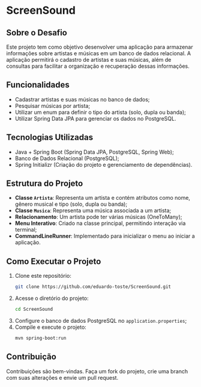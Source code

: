 # ScreenSound

## Sobre o Desafio
Este projeto tem como objetivo desenvolver uma aplicação para armazenar informações sobre artistas e músicas em um banco de dados relacional. A aplicação permitirá o cadastro de artistas e suas músicas, além de consultas para facilitar a organização e recuperação dessas informações.

## Funcionalidades
- Cadastrar artistas e suas músicas no banco de dados;
- Pesquisar músicas por artista;
- Utilizar um enum para definir o tipo do artista (solo, dupla ou banda);
- Utilizar Spring Data JPA para gerenciar os dados no PostgreSQL.

## Tecnologias Utilizadas
- Java + Spring Boot (Spring Data JPA, PostgreSQL, Spring Web);
- Banco de Dados Relacional (PostgreSQL);
- Spring Initializr (Criação do projeto e gerenciamento de dependências).

## Estrutura do Projeto
- **Classe `Artista`**: Representa um artista e contém atributos como nome, gênero musical e tipo (solo, dupla ou banda);
- **Classe `Musica`**: Representa uma música associada a um artista;
- **Relacionamento**: Um artista pode ter várias músicas (OneToMany);
- **Menu Interativo**: Criado na classe principal, permitindo interação via terminal;
- **CommandLineRunner**: Implementado para inicializar o menu ao iniciar a aplicação.

## Como Executar o Projeto
1. Clone este repositório:
   ```bash
   git clone https://github.com/eduardo-toste/ScreenSound.git
   ```
2. Acesse o diretório do projeto:
   ```bash
   cd ScreenSound
   ```
3. Configure o banco de dados PostgreSQL no `application.properties`;
4. Compile e execute o projeto:
   ```bash
   mvn spring-boot:run
   ```

## Contribuição
Contribuições são bem-vindas. Faça um fork do projeto, crie uma branch com suas alterações e envie um pull request.
